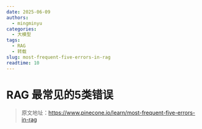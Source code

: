 ```yaml
---
date: 2025-06-09
authors:
  - mingminyu
categories:
  - 大模型
tags:
  - RAG
  - 转载
slug: most-frequent-five-errors-in-rag
readtime: 10
---
```


# RAG 最常见的5类错误

> 原文地址：https://www.pinecone.io/learn/most-frequent-five-errors-in-rag


